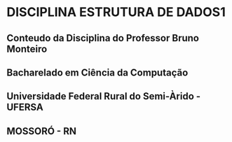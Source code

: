 #  DISCIPLINA ESTRUTURA DE DADOS1
## Conteudo da Disciplina do Professor Bruno Monteiro
## Bacharelado em Ciência da Computação
## Universidade Federal Rural do Semi-Àrido - UFERSA 
## MOSSORÓ - RN
